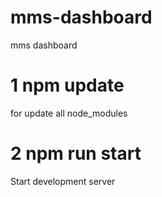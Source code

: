 # mms-dashboard
mms dashboard 

# 1 npm update
for update all node_modules

# 2 npm run start
Start development server
